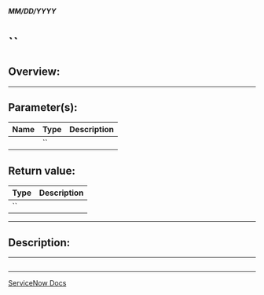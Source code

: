 ##### MM/DD/YYYY
# ``
## Overview: 


---

## Parameter(s):
| Name | Type | Description |
|---|---|---|
|  | `` |  |

## Return value:
| Type | Description |
|---|---|
| `` |  |

---

## Description:

---

```js

```

---

[ServiceNow Docs](https://developer.servicenow.com/app.do#!/api_doc?v=newyork&id=c_GlideDialogWindowAPI)